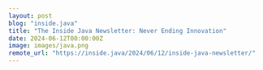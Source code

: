 ```yaml
---
layout: post
blog: "inside.java"
title: "The Inside Java Newsletter: Never Ending Innovation"
date: 2024-06-12T00:00:00Z
image: images/java.png
remote_url: "https://inside.java/2024/06/12/inside-java-newsletter/"
---
```

